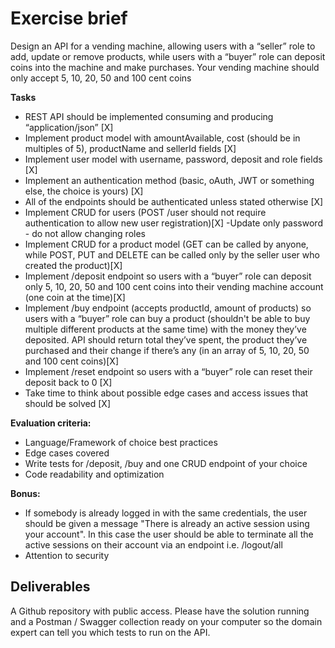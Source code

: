 # Exercise brief

Design an API for a vending machine, allowing users with a “seller” role to add, update or remove products, while users with a “buyer” role can deposit coins into the machine and make purchases. Your vending machine should only accept 5, 10, 20, 50 and 100 cent coins

**Tasks**

- REST API should be implemented consuming and producing “application/json” [X]
- Implement product model with amountAvailable, cost (should be in multiples of 5), productName and sellerId fields [X]
- Implement user model with username, password, deposit and role fields [X]
- Implement an authentication method (basic, oAuth, JWT or something else, the choice is yours) [X] 
- All of the endpoints should be authenticated unless stated otherwise [X]
- Implement CRUD for users (POST /user should not require authentication to allow new user registration)[X] -Update only password - do not allow changing roles
- Implement CRUD for a product model (GET can be called by anyone, while POST, PUT and DELETE can be called only by the seller user who created the product)[X]
- Implement /deposit endpoint so users with a “buyer” role can deposit only 5, 10, 20, 50 and 100 cent coins into their vending machine account (one coin at the time)[X]
- Implement /buy endpoint (accepts productId, amount of products) so users with a “buyer” role can buy a product (shouldn't be able to buy multiple different products at the same time) with the money they’ve deposited. API should return total they’ve spent, the product they’ve purchased and their change if there’s any (in an array of 5, 10, 20, 50 and 100 cent coins)[X]
- Implement /reset endpoint so users with a “buyer” role can reset their deposit back to 0 [X]
- Take time to think about possible edge cases and access issues that should be solved [X]

**Evaluation criteria:**

- Language/Framework of choice best practices
- Edge cases covered
- Write tests for /deposit, /buy and one CRUD endpoint of your choice
- Code readability and optimization

**Bonus:**

- If somebody is already logged in with the same credentials, the user should be given a message "There is already an active session using your account". In this case the user should be able to terminate all the active sessions on their account via an endpoint i.e. /logout/all
- Attention to security

## Deliverables

A Github repository with public access. Please have the solution running and a Postman / Swagger collection ready on your computer so the domain expert can tell you which tests to run on the API.



